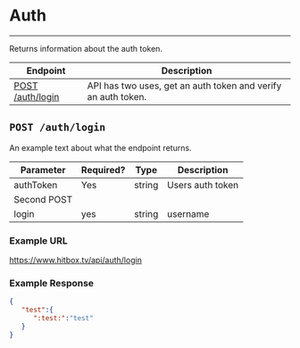 # Auth
***

Returns information about the auth token.

| Endpoint | Description |
| ---- | --------------- |
| [POST /auth/login](/README.md#get-auth) | API has two uses, get an auth token and verify an auth token.  |

## `POST /auth/login`

An example text about what the endpoint returns.

| Parameter | Required? | Type | Description |
| ---- | ----- | ---- | ----- |
| authToken | Yes | string | Users auth token | 
| Second POST |  |  |
| login | yes | string | username |

### Example URL

https://www.hitbox.tv/api/auth/login

### Example Response 

```json
{
   "test":{
      ":test:":"test"
   }
}
```
